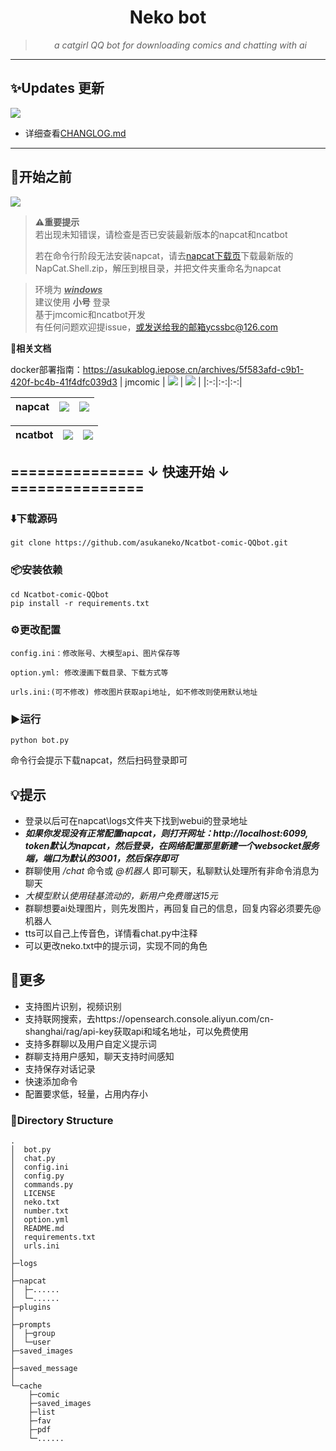 <div align="center">
<h1 style = "text-align:center;">Neko bot</h1>

> _a catgirl QQ bot for downloading comics and chatting with ai_

</div>


---
## ✨Updates 更新  
![](https://img.shields.io/badge/LatestVersion-1.5.4-blue?&logo=react)

+ 详细查看[CHANGLOG.md](https://github.com/asukaneko/NapCat-jmcomic_download-bot/blob/master/CHANGELOG.md)
---

## 📌开始之前  
[![](https://img.shields.io/badge/python-version>=3.7-red?logo=python)]()
>**⚠️重要提示**  
> 若出现未知错误，请检查是否已安装最新版本的napcat和ncatbot  
>
> 若在命令行阶段无法安装napcat，请去[napcat下载页](https://github.com/NapNeko/NapCatQQ/releases/download/v4.8.95/NapCat.Shell.zip)下载最新版的NapCat.Shell.zip，解压到根目录，并把文件夹重命名为napcat

>环境为 <u>___windows___</u>  
>建议使用 __小号__ 登录  
>基于jmcomic和ncatbot开发  
>有任何问题欢迎提issue，或发送给我的邮箱ycssbc@126.com  

 **📝相关文档**

docker部署指南：https://asukablog.iepose.cn/archives/5f583afd-c9b1-420f-bc4b-41f4dfc039d3
| jmcomic | [![](https://img.shields.io/badge/jmcomic-on_Github-blue)](https://github.com/hect0x7/JMComic-Crawler-Python) | [![](https://img.shields.io/badge/jmcomic-Readthedocs.io-orange)](https://jmcomic.readthedocs.io/zh-cn/latest/) |
|:-:|:-:|:-:|

| napcat |[![](https://img.shields.io/badge/napcat-on_Github-blue)](https://github.com/NapNeko/NapCatQQ) | [![](https://img.shields.io/badge/napcat-Github.IO-orange)](https://napneko.github.io)
|:-:|:-:|:-:|

| ncatbot | [![](https://img.shields.io/badge/ncatbot-on_Github-blue)](https://github.com/liyihao1110/ncatbot) | [![](https://img.shields.io/badge/Python_Sdk-Ncatbot-8A2BE2)](https://docs.ncatbot.xyz/) |
|:-:|:-:|:-:|


## =============== ↓ 快速开始 ↓ ===============
### ⬇️下载源码 
```
git clone https://github.com/asukaneko/Ncatbot-comic-QQbot.git
```

### 📦安装依赖  
```
cd Ncatbot-comic-QQbot
pip install -r requirements.txt
```

### ⚙️更改配置
```
config.ini：修改账号、大模型api、图片保存等

option.yml: 修改漫画下载目录、下载方式等

urls.ini:(可不修改) 修改图片获取api地址, 如不修改则使用默认地址
```

### ▶️运行 
```
python bot.py
```
命令行会提示下载napcat，然后扫码登录即可

## 💡提示 
+ 登录以后可在napcat\logs文件夹下找到webui的登录地址
+ ___如果你发现没有正常配置napcat，则打开网址：http://localhost:6099, token默认为napcat，然后登录，在网络配置那里新建一个websocket服务端，端口为默认的3001，然后保存即可___
+ 群聊使用 _/chat_ 命令或 _@机器人_ 即可聊天，私聊默认处理所有非命令消息为聊天
+ _大模型默认使用硅基流动的，新用户免费赠送15元_
+ 群聊想要ai处理图片，则先发图片，再回复自己的信息，回复内容必须要先@机器人
+ tts可以自己上传音色，详情看chat.py中注释
+ 可以更改neko.txt中的提示词，实现不同的角色

## 🌟更多 
+ 支持图片识别，视频识别
+ 支持联网搜索，去https://opensearch.console.aliyun.com/cn-shanghai/rag/api-key获取api和域名地址，可以免费使用
+ 支持多群聊以及用户自定义提示词
+ 群聊支持用户感知，聊天支持时间感知
+ 支持保存对话记录
+ 快速添加命令
+ 配置要求低，轻量，占用内存小

### 📂Directory Structure
```
.
│  bot.py
│  chat.py
│  config.ini
│  config.py
│  commands.py
│  LICENSE
│  neko.txt
│  number.txt
│  option.yml
│  README.md
│  requirements.txt
│  urls.ini
│  
├─logs
│      
├─napcat
│  ├─...... 
│  └─......
├─plugins
│
├─prompts
│  ├─group
│  └─user
├─saved_images
│      
├─saved_message
│
└─cache
    ├─comic
    ├─saved_images
    ├─list
    ├─fav
    ├─pdf
    └─......
```

[your-project-path]:asukaneko/NapCat-jmcomic_download-bot
[contributors-shield]: https://img.shields.io/github/contributors/asukaneko/NapCat-jmcomic_download-bot.svg?style=flat
[contributors-url]: https://github.com/asukaneko/NapCat-jmcomic_download-bot/graphs/contributors
[forks-shield]: https://img.shields.io/github/forks/asukaneko/NapCat-jmcomic_download-bot.svg?style=flat
[forks-url]: https://github.com/asukaneko/NapCat-jmcomic_download-bot/network/members
[stars-shield]: https://img.shields.io/github/stars/asukaneko/NapCat-jmcomic_download-bot.svg?style=flat
[stars-url]: https://github.com/asukaneko/NapCat-jmcomic_download-bot/stargazers
[issues-shield]: https://img.shields.io/github/issues/asukaneko/NapCat-jmcomic_download-bot.svg?style=flat
[issues-url]: https://img.shields.io/github/issues/asukaneko/NapCat-jmcomic_download-bot.svg
[license-shield]: https://img.shields.io/github/license/asukaneko/NapCat-jmcomic_download-bot.svg?style=flat
[license-url]: https://github.com/asukaneko/NapCat-jmcomic_download-bot/blob/master/LICENSE
[linkedin-shield]: https://img.shields.io/badge/-LinkedIn-black.svg?style=flat&logo=linkedin&colorB=555
